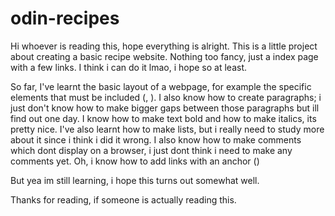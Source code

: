 # odin-recipes

Hi whoever is reading this, hope everything is alright. This is a little project about creating a basic recipe website. Nothing too fancy, just a index page with a few links.
I think i can do it lmao, i hope so at least.

So far, I've learnt the basic layout of a webpage, for example the specific elements that must be included (<head>, <body>).
I also know how to create paragraphs; i just don't know how to make bigger gaps between those paragraphs but ill find out one day.
I know how to make text bold and how to make italics, its pretty nice.
I've also learnt how to make lists, but i really need to study more about it since i think i did it wrong. 
I also know how to make comments which dont display on a browser, i just dont think i need to make any comments yet.
Oh, i know how to add links with an anchor (<a>)

But yea im still learning, i hope this turns out somewhat well. 

Thanks for reading, if someone is actually reading this.